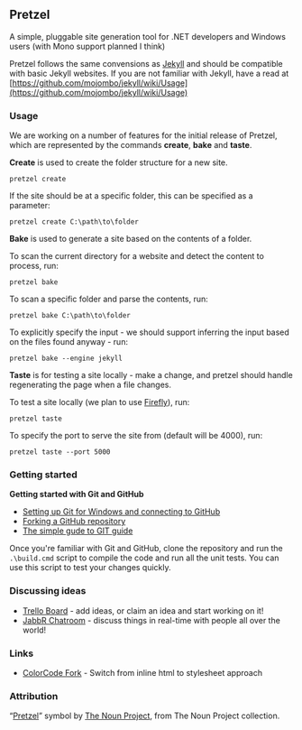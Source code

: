 ## Pretzel

A simple, pluggable site generation tool for .NET developers and Windows users (with Mono support planned I think)

Pretzel follows the same convensions as  [Jekyll](https://github.com/mojombo/jekyll) and should be compatible with basic Jekyll websites. If you are not familiar with Jekyll, have a read at [https://github.com/mojombo/jekyll/wiki/Usage](https://github.com/mojombo/jekyll/wiki/Usage)

### Usage

We are working on a number of features for the initial release of Pretzel, which are represented by the commands **create**, **bake** and **taste**. 

**Create** is used to create the folder structure for a new site.

    pretzel create
    
If the site should be at a specific folder, this can be specified as a parameter:

    pretzel create C:\path\to\folder

**Bake** is used to generate a site based on the contents of a folder.

To scan the current directory for a website and detect the content to process, run:

    pretzel bake 

To scan a specific folder and parse the contents, run:

    pretzel bake C:\path\to\folder

To explicitly specify the input - we should support inferring the input based on the files found anyway - run:

    pretzel bake --engine jekyll
    

**Taste** is for testing a site locally - make a change, and pretzel should handle regenerating the page when a file changes.

To test a site locally (we plan to use [Firefly](https://github.com/loudej/firefly)), run:

	pretzel taste 

To specify the port to serve the site from (default will be 4000), run:

    pretzel taste --port 5000


### Getting started

**Getting started with Git and GitHub**

 * [Setting up Git for Windows and connecting to GitHub](http://help.github.com/win-set-up-git/)
 * [Forking a GitHub repository](http://help.github.com/fork-a-repo/)
 * [The simple gude to GIT guide](http://rogerdudler.github.com/git-guide/)

Once you're familiar with Git and GitHub, clone the repository and run the ```.\build.cmd``` script to compile the code and run all the unit tests. You can use this script to test your changes quickly.

### Discussing ideas 

* [Trello Board](https://trello.com/board/pretzel/4f25ffb3dbbed1ab5a4f0f5a) - add ideas, or claim an idea and start working on it!
* [JabbR Chatroom](http://jabbr.net/#/rooms/code52) - discuss things in real-time with people all over the world!

### Links
- [ColorCode Fork](https://github.com/csainty/ColorCode) - Switch from inline html to stylesheet approach 


### Attribution
 “[Pretzel](http://thenounproject.com/noun/pretzel/#icon-No555)” symbol by [The Noun Project](http://www.thenounproject.com/), from The Noun Project collection.
